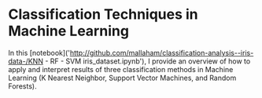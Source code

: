 # Classification Techniques in Machine Learning

In this [notebook]('http://github.com/mallaham/classification-analysis--iris-data-/KNN - RF - SVM iris_dataset.ipynb'), I provide an overview of how to apply and interpret results of three classification methods in Machine Learning (K Nearest Neighbor, Support Vector Machines, and Random Forests).